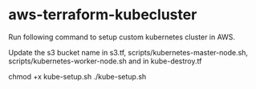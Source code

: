 # aws-terraform-kubecluster

Run following command to setup custom kubernetes cluster in AWS.

Update the s3 bucket name in s3.tf, scripts/kubernetes-master-node.sh, scripts/kubernetes-worker-node.sh and in kube-destroy.tf

chmod +x kube-setup.sh
./kube-setup.sh
